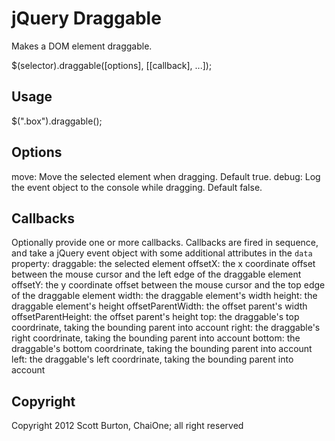 jQuery Draggable
================
Makes a DOM element draggable. 

   $(selector).draggable([options], [[callback], ...]);

Usage
-----

   $(".box").draggable();

Options
-------
move:  Move the selected element when dragging. Default true.
debug: Log the event object to the console while dragging. Default
false.
 
Callbacks
---------
Optionally provide one or more callbacks. Callbacks are fired in
sequence, and take a jQuery event object with some additional
attributes
in the `data` property:
   draggable:          the selected element
   offsetX:            the x coordinate offset between the mouse cursor and the left 
                       edge of the draggable element
   offsetY:            the y coordinate offset between the mouse cursor and the top 
                       edge of the draggable element
   width:              the draggable element's width
   height:             the draggable element's height
   offsetParentWidth:  the offset parent's width
   offsetParentHeight: the offset parent's height
   top:                the draggable's top coordrinate, taking the bounding parent into account
   right:              the draggable's right coordrinate, taking the bounding parent into account
   bottom:             the draggable's bottom coordrinate, taking the bounding parent into account
   left:               the draggable's left coordrinate, taking the bounding parent into account

Copyright
---------
Copyright 2012 Scott Burton, ChaiOne; all right reserved
